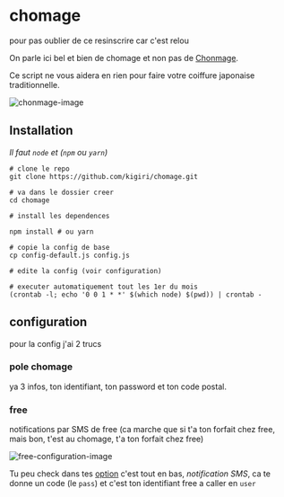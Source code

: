 # chomage
pour pas oublier de ce resinscrire car c'est relou

On parle ici bel et bien de chomage et non pas de [Chonmage](https://fr.wikipedia.org/wiki/Chonmage).

Ce script ne vous aidera en rien pour faire votre coiffure japonaise traditionnelle.

![chonmage-image](https://raw.githubusercontent.com/kigiri/chomage/master/chonmage.jpg)


## Installation
*Il faut `node` et (`npm` ou `yarn`)*

```shell
# clone le repo
git clone https://github.com/kigiri/chomage.git

# va dans le dossier creer
cd chomage

# install les dependences

npm install # ou yarn

# copie la config de base
cp config-default.js config.js

# edite la config (voir configuration)

# executer automatiquement tout les 1er du mois
(crontab -l; echo '0 0 1 * *' $(which node) $(pwd)) | crontab -
```

## configuration
pour la config j'ai 2 trucs

### pole chomage
ya 3 infos, ton identifiant, ton password et ton code postal.

### free
notifications par SMS de free (ca marche que si t'a ton forfait chez free, mais bon, t'est au chomage, t'a ton forfait chez free)

![free-configuration-image](https://raw.githubusercontent.com/kigiri/chomage/master/free-screenshot.png)

Tu peu check dans tes [option](https://mobile.free.fr/moncompte/index.php?page=options) c'est tout en bas, *notification SMS*,
ca te donne un code (le `pass`) et c'est ton identifiant free a caller en `user`
